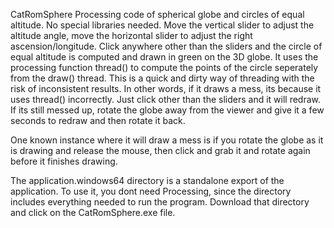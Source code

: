  



CatRomSphere
Processing code of spherical globe and circles of equal altitude.  No special libraries needed.  Move the vertical slider to adjust the altitude angle, move the horizontal slider to adjust the right ascension/longitude.  Click anywhere other than the sliders and the circle of equal altitude is computed and drawn in green on the 3D globe.  It uses the processing function thread() to compute the points of the circle seperately from the draw() thread.  This is a quick and dirty way of threading with the risk of inconsistent results.  In other words, if it draws a mess, its because it uses thread() incorrectly.  Just click other than the sliders and it will redraw.  If its still messed up, rotate the globe away from the viewer and give it a few seconds to redraw and then rotate it back. 

One known instance where it will draw a mess is if you rotate the globe as it is drawing and release the mouse, then click and grab it and rotate again before it finishes drawing.

The application.windows64 directory is a standalone export of the application.  To use it, you dont need Processing, since the directory includes everything needed to run the program.  Download that directory and click on the CatRomSphere.exe file. 
